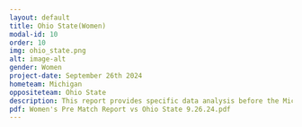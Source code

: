 ```yaml
---
layout: default
title: Ohio State(Women)
modal-id: 10
order: 10
img: ohio_state.png
alt: image-alt
gender: Women
project-date: September 26th 2024
hometeam: Michigan
oppositeteam: Ohio State
description: This report provides specific data analysis before the Michigan women soccer team and Ohio State women soccer team.
pdf: Women's Pre Match Report vs Ohio State 9.26.24.pdf
---
```

